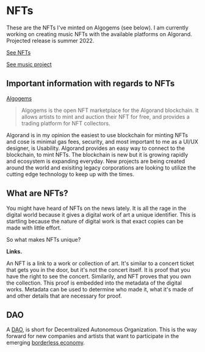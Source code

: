 # NFTs

These are the NFTs I've minted on Algogems (see below).  I am currently working on creating music NFTs with the available platforms on Algorand.  Projected release is summer 2022.

[See NFTs](https://www.algogems.io/collection/3008)

[See music project](/music/)

## Important information with regards to NFTs

[Algogems](https://algogems.io/)

>Algogems is the open NFT marketplace for the Algorand blockchain. It allows artists to mint and auction their NFT for free, and provides a trading platform for NFT collectors.

Algorand is in my opinion the easiest to use blockchain for minting NFTs and cose is minimal gas fees, security, and most important to me as a UI/UX designer, is Usability.  Algorand provides an easy way to connect to the blockchain, to mint NFTs.  The blockchain is new but it is growing rapidly and ecosystem is expanding everyday.  New projects are being created around the world and exisiting legacy corporations are looking to utilize the cutting edge technology to keep up with the times. 

## What are NFTs?

You might have heard of NFTs on the news lately.  It is all the rage in the digital world because it gives a digital work of art a unique identifier.  This is startling because the nature of digital work is that exact copies can be made with little effort.  

So what makes NFTs unique?

**Links.**

An NFT is a link to a work or collection of art.  It's similar to a concert ticket that gets you in the door, but it's not the concert itself.  It is proof that you have the right to see the concert.  Similarily, and NFT proves that you own the collection.  This proof is embedded into the metadata of the digital works.  Metadata can be used to determine who made it, what it's made of and other details that are necessary for proof. 

## DAO

A [DAO](https://en.wikipedia.org/wiki/Decentralized_autonomous_organization), is short for Decentralized Autonomous Organization.  This is the way forward for new companies and artists that want to participate in the emerging [borderless economy](https://www.algorand.com/resources/blog/the-borderless-economy-is-here). 
